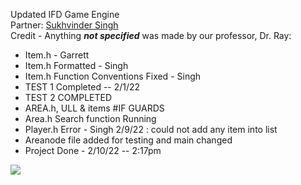 Updated IFD Game Engine   
Partner: [Sukhvinder Singh](https://github.com/Sukhvsin2)  
Credit - Anything <em>**not specified**</em> was made by our professor, Dr. Ray:  
- Item.h - Garrett  
- Item.h Formatted - Singh
- Item.h Function Conventions Fixed - Singh
- TEST 1 Completed -- 2/1/22
- TEST 2 COMPLETED
- AREA.h, ULL & items #IF GUARDS
- Area.h Search function Running
- Player.h Error - Singh 2/9/22 : could not add any item into list
- Areanode file added for testing and main changed
- Project Done - 2/10/22 -- 2:17pm
  
![](https://media.giphy.com/media/3orieOFMRP77evkiZy/giphy.gif)
